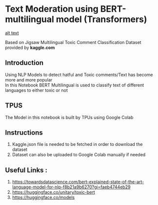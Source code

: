 # Text Moderation using BERT-multilingual model (Transformers)
[alt text](https://www.researchgate.net/profile/Wissam-Antoun/publication/334770935/figure/fig4/AS:786813799120897@1564602436315/BERT-Fine-Tuning-Model-Architecture.jpg)

Based on Jigsaw Multilingual Toxic Comment Classification Dataset provided by **kaggle.com**
## Introduction 
Using NLP Models to detect hatful and Toxic comments/Text has become more and more popular 
<br>
In this Notebook BERT Multilingual is used to classify text of different languages to either toxic or not 
## TPUS 
The Model in this notebook is built by TPUs using Google Colab 
## Instructions 
1. Kaggle.json file is needed to be fetched in order to download the dataset 
2. Dataset can also be uploaded to Google Colab manually if needed 
## Useful Links : 
1. https://towardsdatascience.com/bert-explained-state-of-the-art-language-model-for-nlp-f8b21a9b6270?gi=faeb4744eb29 
2. https://huggingface.co/unitary/toxic-bert
3. https://huggingface.co/models
